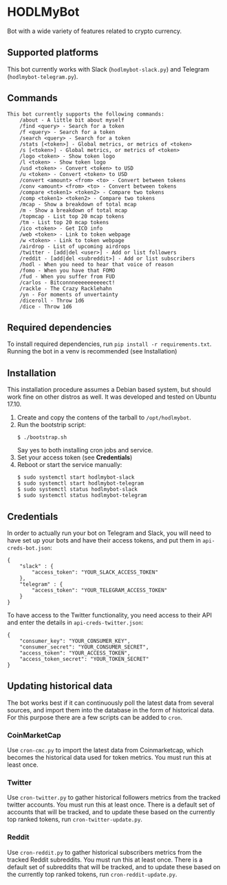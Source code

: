 # HODLMyBot
Bot with a wide variety of features related to crypto currency.

## Supported platforms
This bot currently works with Slack (`hodlmybot-slack.py`) and Telegram (`hodlmybot-telegram.py`).

## Commands
```
This bot currently supports the following commands:
    /about - A little bit about myself
    /find <query> - Search for a token
    /f <query> - Search for a token
    /search <query> - Search for a token
    /stats [<token>] - Global metrics, or metrics of <token>
    /s [<token>] - Global metrics, or metrics of <token>
    /logo <token> - Show token logo
    /l <token> - Show token logo
    /usd <token> - Convert <token> to USD
    /u <token> - Convert <token> to USD
    /convert <amount> <from> <to> - Convert between tokens
    /conv <amount> <from> <to> - Convert between tokens
    /compare <token1> <token2> - Compare two tokens
    /comp <token1> <token2> - Compare two tokens
    /mcap - Show a breakdown of total mcap
    /m - Show a breakdown of total mcap
    /topmcap - List top 20 mcap tokens
    /tm - List top 20 mcap tokens
    /ico <token> - Get ICO info
    /web <token> - Link to token webpage
    /w <token> - Link to token webpage
    /airdrop - List of upcoming airdrops
    /twitter - [add|del <user>] - Add or list followers
    /reddit - [add|del <subreddit>] - Add or list subscribers
    /hodl - When you need to hear that voice of reason
    /fomo - When you have that FOMO
    /fud - When you suffer from FUD
    /carlos - Bitconnneeeeeeeeeect!
    /rackle - The Crazy Racklehahn
    /yn - For moments of unvertainty
    /diceroll - Throw 1d6
    /dice - Throw 1d6
```

## Required dependencies
To install required dependencies, run `pip install -r requirements.txt`. Running the bot in a venv is recommended (see Installation)

## Installation
This installation procedure assumes a Debian based system, but should work fine on other distros as well.
It was developed and tested on Ubuntu 17.10.

1. Create and copy the contens of the tarball to `/opt/hodlmybot`.
1. Run the bootstrip script:
    ```
    $ ./bootstrap.sh
    ```
   Say yes to both installing cron jobs and service.
1. Set your access token (see **Credentials**)
1. Reboot or start the service manually:
    ```
    $ sudo systemctl start hodlmybot-slack
    $ sudo systemctl start hodlmybot-telegram
    $ sudo systemctl status hodlmybot-slack
    $ sudo systemctl status hodlmybot-telegram
    ```

## Credentials
In order to actually run your bot on Telegram and Slack, you will need to have set up your bots and have their access tokens, and put them in `api-creds-bot.json`:
```
{
    "slack" : {
        "access_token": "YOUR_SLACK_ACCESS_TOKEN"
    },
    "telegram" : {
        "access_token": "YOUR_TELEGRAM_ACCESS_TOKEN"
    }
}
```

To have access to the Twitter functionality, you need access to their API and enter the details in `api-creds-twitter.json`:
```
{
	"consumer_key": "YOUR_CONSUMER_KEY",
	"consumer_secret": "YOUR_CONSUMER_SECRET",
	"access_token": "YOUR_ACCESS_TOKEN",
	"access_token_secret": "YOUR_TOKEN_SECRET"
}
```

## Updating historical data
The bot works best if it can continuously poll the latest data from several sources, and import them into the database in the form of historical data. For this purpose there are a few scripts can be added to `cron`.

### CoinMarketCap
Use `cron-cmc.py` to import the latest data from Coinmarketcap, which becomes the historical data used for token metrics. You must run this at least once.

### Twitter
Use `cron-twitter.py` to gather historical followers metrics from the tracked twitter accounts. You must run this at least once. There is a default set of accounts that will be tracked, and to update these based on the currently top ranked tokens, run `cron-twitter-update.py`.

### Reddit
Use `cron-reddit.py` to gather historical subscribers metrics from the tracked Reddit subreddits. You must run this at least once. There is a default set of subreddits that will be tracked, and to update these based on the currently top ranked tokens, run `cron-reddit-update.py`.
